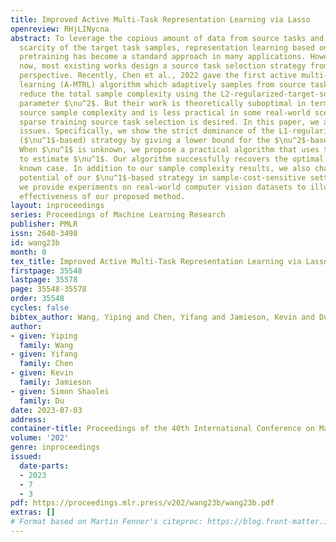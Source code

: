 ```yaml
---
title: Improved Active Multi-Task Representation Learning via Lasso
openreview: RHjLINycna
abstract: To leverage the copious amount of data from source tasks and overcome the
  scarcity of the target task samples, representation learning based on multi-task
  pretraining has become a standard approach in many applications. However, up until
  now, most existing works design a source task selection strategy from a purely empirical
  perspective. Recently, Chen et al., 2022 gave the first active multi-task representation
  learning (A-MTRL) algorithm which adaptively samples from source tasks and can provably
  reduce the total sample complexity using the L2-regularized-target-source-relevance
  parameter $\nu^2$. But their work is theoretically suboptimal in terms of total
  source sample complexity and is less practical in some real-world scenarios where
  sparse training source task selection is desired. In this paper, we address both
  issues. Specifically, we show the strict dominance of the L1-regularized-relevance-based
  ($\nu^1$-based) strategy by giving a lower bound for the $\nu^2$-based strategy.
  When $\nu^1$ is unknown, we propose a practical algorithm that uses the LASSO program
  to estimate $\nu^1$. Our algorithm successfully recovers the optimal result in the
  known case. In addition to our sample complexity results, we also characterize the
  potential of our $\nu^1$-based strategy in sample-cost-sensitive settings. Finally,
  we provide experiments on real-world computer vision datasets to illustrate the
  effectiveness of our proposed method.
layout: inproceedings
series: Proceedings of Machine Learning Research
publisher: PMLR
issn: 2640-3498
id: wang23b
month: 0
tex_title: Improved Active Multi-Task Representation Learning via Lasso
firstpage: 35548
lastpage: 35578
page: 35548-35578
order: 35548
cycles: false
bibtex_author: Wang, Yiping and Chen, Yifang and Jamieson, Kevin and Du, Simon Shaolei
author:
- given: Yiping
  family: Wang
- given: Yifang
  family: Chen
- given: Kevin
  family: Jamieson
- given: Simon Shaolei
  family: Du
date: 2023-07-03
address: 
container-title: Proceedings of the 40th International Conference on Machine Learning
volume: '202'
genre: inproceedings
issued:
  date-parts:
  - 2023
  - 7
  - 3
pdf: https://proceedings.mlr.press/v202/wang23b/wang23b.pdf
extras: []
# Format based on Martin Fenner's citeproc: https://blog.front-matter.io/posts/citeproc-yaml-for-bibliographies/
---
```

